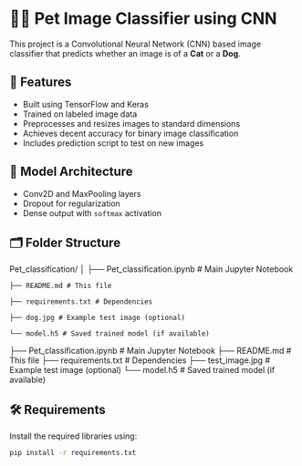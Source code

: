 # 🐶🐱 Pet Image Classifier using CNN

This project is a Convolutional Neural Network (CNN) based image classifier that predicts whether an image is of a **Cat** or a **Dog**.

## 🚀 Features

- Built using TensorFlow and Keras
- Trained on labeled image data
- Preprocesses and resizes images to standard dimensions
- Achieves decent accuracy for binary image classification
- Includes prediction script to test on new images

## 🧠 Model Architecture

- Conv2D and MaxPooling layers
- Dropout for regularization
- Dense output with `softmax` activation

## 🗂️ Folder Structure

  Pet_classification/
    │
    ├── Pet_classification.ipynb # Main Jupyter Notebook

    ├── README.md # This file

    ├── requirements.txt # Dependencies

    ├── dog.jpg # Example test image (optional)

    └── model.h5 # Saved trained model (if available)

├── Pet_classification.ipynb # Main Jupyter Notebook
├── README.md # This file
├── requirements.txt # Dependencies
├── test_image.jpg # Example test image (optional)
└── model.h5 # Saved trained model (if available)


## 🛠️ Requirements

Install the required libraries using:

```bash
pip install -r requirements.txt
